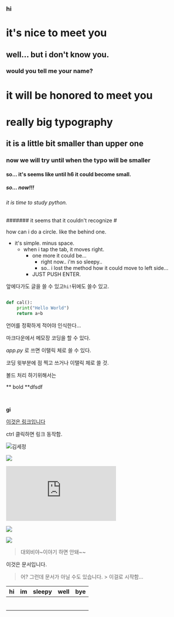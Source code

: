 ### hi

# it's nice to meet you

## well... but i don't know you.

### would you tell me your name?

# it will be honored to meet you

# really big typography

## it is a little bit smaller than upper one

### now we will try until when the typo will be smaller

#### so... it's seems like until h6 it could become small.

##### so... now!!!

###### it is time to study python.

####### it seems that it couldn't recognize #

how can i do a circle. like the behind one.

- it's simple. minus space.
  - when i tap the tab, it moves right.
    - one more it could be...
      - right now.. i'm so sleepy..
      - so.. i lost the method how it could move to left side...
    - JUST PUSH ENTER.

앞에다가도 글을 쓸 수 있고`hi!`뒤에도 쓸수 있고.

``` 누르고 파이썬 쓰면 아래처럼 됨.

```

```python
def cal():
    print("Hello World")
    return a+b

```

언어를 정확하게 적어야 인식한다...

마크다운에서 메모장 코딩을 할 수 있다.

*app.py*  로 쓰면 이탤릭 체로 쓸 수 있다. 

코딩 윗부분에 점 찍고 쓰거나 이탤릭 체로 쓸 것.

볼드 처리 하기위해서는

** bold **dfsdf

​	



**gi**

[이것은 링크입니다](http://~~)

ctrl 클릭하면 링크 동작함.

![김세정](https://www.google.co.kr/imgres?imgurl=http%3A%2F%2Fimage.fnnews.com%2Fresource%2Fmedia%2Fimage%2F2017%2F05%2F24%2F201705241048469065.jpg&imgrefurl=http%3A%2F%2Fwww.fnnews.com%2Fnews%2F201705241048476697&docid=26mOw9rk0TFfvM&tbnid=LGYaLohVcmzNcM%3A&vet=10ahUKEwi1w9XVhabfAhUMFYgKHR2VB20QMwjrASgDMAM..i&w=560&h=747&bih=969&biw=1920&q=%EA%B9%80%EC%84%B8%EC%A0%95&ved=0ahUKEwi1w9XVhabfAhUMFYgKHR2VB20QMwjrASgDMAM&iact=mrc&uact=8)

![](https://www.google.co.kr/imgres?imgurl=http%3A%2F%2Fwww.slist.kr%2Fnews%2Fphoto%2F201707%2F17065_51392_388.png&imgrefurl=http%3A%2F%2Fwww.slist.kr%2Fnews%2FarticleView.html%3Fidxno%3D17065&docid=MuWHpFRDhKtkqM&tbnid=ipUn4tLdZTgbkM%3A&vet=10ahUKEwi1w9XVhabfAhUMFYgKHR2VB20QMwimAigxMDE..i&w=600&h=325&bih=969&biw=1920&q=%EA%B9%80%EC%84%B8%EC%A0%95&ved=0ahUKEwi1w9XVhabfAhUMFYgKHR2VB20QMwimAigxMDE&iact=mrc&uact=8)

![](http://interfootball.heraldcorp.com/news/articleView.html?idxno=192655)

![](https://www.google.co.kr/url?sa=i&source=images&cd=&cad=rja&uact=8&ved=2ahUKEwid0sGehqbfAhVMZt4KHXgcAmUQjRx6BAgBEAU&url=http%3A%2F%2Fenews.imbc.com%2FNews%2FRetrieveNewsInfo%2F234415&psig=AOvVaw10QK34QawC-g8R1p7vpnfG&ust=1545107917607826)



![](http://www.city.kr/files/attach/images/238/995/949/005/d99081b7d95e8f69aec185de2e695dc4.jpg)



> 대외비야~이야기 하면 안돼~~

이것은 문서입니다.

> 어? 그런데 문서가 아닐 수도 있습니다. > 이걸로 시작함...
>
> > > > > > > > >

|  hi  |  im  | sleepy | well | bye  |
| :--: | :--: | :----: | :--: | :--: |
|      |      |        |      |      |
|      |      |        |      |      |
|      |      |        |      |      |
|      |      |        |      |      |
|      |      |        |      |      |
|      |      |        |      |      |

